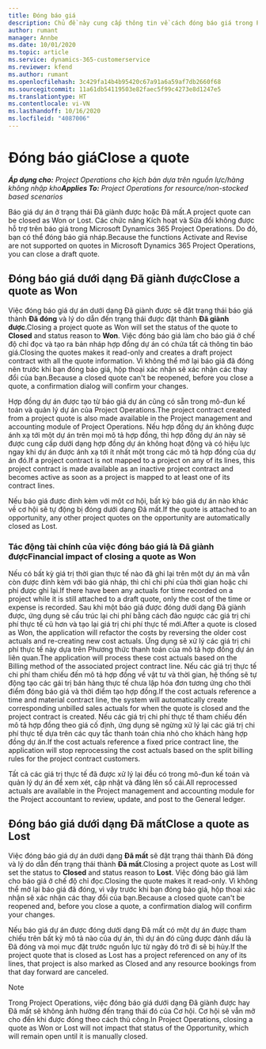 ```yaml
---
title: Đóng báo giá
description: Chủ đề này cung cấp thông tin về cách đóng báo giá trong Project Operations.
author: rumant
manager: Annbe
ms.date: 10/01/2020
ms.topic: article
ms.service: dynamics-365-customerservice
ms.reviewer: kfend
ms.author: rumant
ms.openlocfilehash: 3c429fa14b4b95420c67a91a6a59af7db2660f68
ms.sourcegitcommit: 11a61db54119503e82faec5f99c4273e8d1247e5
ms.translationtype: HT
ms.contentlocale: vi-VN
ms.lasthandoff: 10/16/2020
ms.locfileid: "4087006"
---
```

# <a name="close-a-quote"></a><span data-ttu-id="50c83-103">Đóng báo giá</span><span class="sxs-lookup"><span data-stu-id="50c83-103">Close a quote</span></span>

<span data-ttu-id="50c83-104">_**Áp dụng cho:** Project Operations cho kịch bản dựa trên nguồn lực/hàng không nhập kho_</span><span class="sxs-lookup"><span data-stu-id="50c83-104">_**Applies To:** Project Operations for resource/non-stocked based scenarios_</span></span>

<span data-ttu-id="50c83-105">Báo giá dự án ở trạng thái Đã giành được hoặc Đã mất.</span><span class="sxs-lookup"><span data-stu-id="50c83-105">A project quote can be closed as Won or Lost.</span></span> <span data-ttu-id="50c83-106">Các chức năng Kích hoạt và Sửa đổi không được hỗ trợ trên báo giá trong Microsoft Dynamics 365 Project Operations. Do đó, bạn có thể đóng báo giá nháp.</span><span class="sxs-lookup"><span data-stu-id="50c83-106">Because the functions Activate and Revise are not supported on quotes in Microsoft Dynamics 365 Project Operations, you can close a draft quote.</span></span>

## <a name="close-a-quote-as-won"></a><span data-ttu-id="50c83-107">Đóng báo giá dưới dạng Đã giành được</span><span class="sxs-lookup"><span data-stu-id="50c83-107">Close a quote as Won</span></span>

<span data-ttu-id="50c83-108">Việc đóng báo giá dự án dưới dạng Đã giành được sẽ đặt trạng thái báo giá thành **Đã đóng** và lý do dẫn đến trạng thái được đặt thành **Đã giành được**.</span><span class="sxs-lookup"><span data-stu-id="50c83-108">Closing a project quote as Won will set the status of the quote to **Closed** and status reason to **Won**.</span></span> <span data-ttu-id="50c83-109">Việc đóng báo giá làm cho báo giá ở chế độ chỉ đọc và tạo ra bản nháp hợp đồng dự án có chứa tất cả thông tin báo giá.</span><span class="sxs-lookup"><span data-stu-id="50c83-109">Closing the quotes makes it read-only and creates a draft project contract with all the quote information.</span></span> <span data-ttu-id="50c83-110">Vì không thể mở lại báo giá đã đóng nên trước khi bạn đóng báo giá, hộp thoại xác nhận sẽ xác nhận các thay đổi của bạn.</span><span class="sxs-lookup"><span data-stu-id="50c83-110">Because a closed quote can't be reopened, before you close a quote, a confirmation dialog will confirm your changes.</span></span>

<span data-ttu-id="50c83-111">Hợp đồng dự án được tạo từ báo giá dự án cũng có sẵn trong mô-đun kế toán và quản lý dự án của Project Operations.</span><span class="sxs-lookup"><span data-stu-id="50c83-111">The project contract created from a project quote is also made available in the Project management and accounting module of Project Operations.</span></span> <span data-ttu-id="50c83-112">Nếu hợp đồng dự án không được ánh xạ tới một dự án trên mọi mô tả hợp đồng, thì hợp đồng dự án này sẽ được cung cấp dưới dạng hợp đồng dự án không hoạt động và có hiệu lực ngay khi dự án được ánh xạ tới ít nhất một trong các mô tả hợp đồng của dự án đó.</span><span class="sxs-lookup"><span data-stu-id="50c83-112">If a project contract is not mapped to a project on any of its lines, this project contract is made available as an inactive project contract and becomes active as soon as a project is mapped to at least one of its contract lines.</span></span>

<span data-ttu-id="50c83-113">Nếu báo giá được đính kèm với một cơ hội, bất kỳ báo giá dự án nào khác về cơ hội sẽ tự động bị đóng dưới dạng Đã mất.</span><span class="sxs-lookup"><span data-stu-id="50c83-113">If the quote is attached to an opportunity, any other project quotes on the opportunity are automatically closed as Lost.</span></span>

### <a name="financial-impact-of-closing-a-quote-as-won"></a><span data-ttu-id="50c83-114">Tác động tài chính của việc đóng báo giá là Đã giành được</span><span class="sxs-lookup"><span data-stu-id="50c83-114">Financial impact of closing a quote as Won</span></span>

<span data-ttu-id="50c83-115">Nếu có bất kỳ giá trị thời gian thực tế nào đã ghi lại trên một dự án mà vẫn còn được đính kèm với báo giá nháp, thì chỉ chi phí của thời gian hoặc chi phí được ghi lại.</span><span class="sxs-lookup"><span data-stu-id="50c83-115">If there have been any actuals for time recorded on a project while it is still attached to a draft quote, only the cost of the time or expense is recorded.</span></span> <span data-ttu-id="50c83-116">Sau khi một báo giá được đóng dưới dạng Đã giành được, ứng dụng sẽ cấu trúc lại chi phí bằng cách đảo ngược các giá trị chi phí thực tế cũ hơn và tạo lại giá trị chi phí thực tế mới.</span><span class="sxs-lookup"><span data-stu-id="50c83-116">After a quote is closed as Won, the application will refactor the costs by reversing the older cost actuals and re-creating new cost actuals.</span></span> <span data-ttu-id="50c83-117">Ứng dụng sẽ xử lý các giá trị chi phí thực tế này dựa trên Phương thức thanh toán của mô tả hợp đồng dự án liên quan.</span><span class="sxs-lookup"><span data-stu-id="50c83-117">The application will process these cost actuals based on the Billing method of the associated project contract line.</span></span> <span data-ttu-id="50c83-118">Nếu các giá trị thực tế chi phí tham chiếu đến mô tả hợp đồng về vật tư và thời gian, hệ thống sẽ tự động tạo các gái trị bán hàng thực tế chưa lập hóa đơn tương ứng cho thời điểm đóng báo giá và thời điểm tạo hợp đồng.</span><span class="sxs-lookup"><span data-stu-id="50c83-118">If the cost actuals reference a time and material contract line, the system will automatically create corresponding unbilled sales actuals for when the quote is closed and the project contract is created.</span></span> <span data-ttu-id="50c83-119">Nếu các giá trị chi phí thực tế tham chiếu đến mô tả hợp đồng theo giá cố định, ứng dụng sẽ ngừng xử lý lại các giá trị chi phí thực tế dựa trên các quy tắc thanh toán chia nhỏ cho khách hàng hợp đồng dự án.</span><span class="sxs-lookup"><span data-stu-id="50c83-119">If the cost actuals reference a fixed price contract line, the application will stop reprocessing the cost actuals based on the split billing rules for the project contract customers.</span></span>

<span data-ttu-id="50c83-120">Tất cả các giá trị thực tế đã được xử lý lại đều có trong mô-đun kế toán và quản lý dự án để xem xét, cập nhật và đăng lên sổ cái.</span><span class="sxs-lookup"><span data-stu-id="50c83-120">All reprocessed actuals are available in the Project management and accounting module for the Project accountant to review, update, and post to the General ledger.</span></span> 

## <a name="close-a-quote-as-lost"></a><span data-ttu-id="50c83-121">Đóng báo giá dưới dạng Đã mất</span><span class="sxs-lookup"><span data-stu-id="50c83-121">Close a quote as Lost</span></span>

<span data-ttu-id="50c83-122">Việc đóng báo giá dự án dưới dạng **Đã mất** sẽ đặt trạng thái thành Đã đóng và lý do dẫn đến trạng thái thành **Đã mất**.</span><span class="sxs-lookup"><span data-stu-id="50c83-122">Closing a project quote as Lost will set the status to **Closed** and status reason to **Lost**.</span></span> <span data-ttu-id="50c83-123">Việc đóng báo giá làm cho báo giá ở chế độ chỉ đọc.</span><span class="sxs-lookup"><span data-stu-id="50c83-123">Closing the quote makes it read-only.</span></span> <span data-ttu-id="50c83-124">Vì không thể mở lại báo giá đã đóng, vì vậy trước khi bạn đóng báo giá, hộp thoại xác nhận sẽ xác nhận các thay đổi của bạn.</span><span class="sxs-lookup"><span data-stu-id="50c83-124">Because a closed quote can't be reopened and, before you close a quote, a confirmation dialog will confirm your changes.</span></span>

<span data-ttu-id="50c83-125">Nếu báo giá dự án được đóng dưới dạng Đã mất có một dự án được tham chiếu trên bất kỳ mô tả nào của dự án, thì dự án đó cũng được đánh dấu là Đã đóng và mọi mục đặt trước nguồn lực từ ngày đó trở đi sẽ bị hủy.</span><span class="sxs-lookup"><span data-stu-id="50c83-125">If the project quote that is closed as Lost has a project referenced on any of its lines, that project is also marked as Closed and any resource bookings from that day forward are canceled.</span></span>

> [!NOTE]
> <span data-ttu-id="50c83-126">Trong Project Operations, việc đóng báo giá dưới dạng Đã giành được hay Đã mất sẽ không ảnh hưởng đến trạng thái đó của Cơ hội. Cơ hội sẽ vẫn mở cho đến khi được đóng theo cách thủ công.</span><span class="sxs-lookup"><span data-stu-id="50c83-126">In Project Operations, closing a quote as Won or Lost will not impact that status of the Opportunity, which will remain open until it is manually closed.</span></span>
